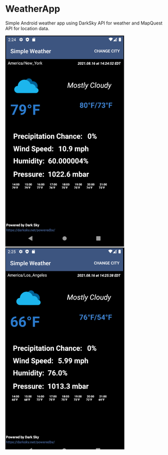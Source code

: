 # WeatherApp
Simple Android weather app using DarkSky API for weather and MapQuest API for location data. 

![](Images/Sample1.PNG)
![](Images/Sample2.PNG)
